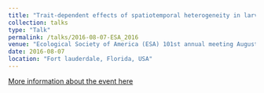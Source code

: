 ```yaml
---
title: "Trait-dependent effects of spatiotemporal heterogeneity in larval dispersal on marine metapopulations."
collection: talks
type: "Talk"
permalink: /talks/2016-08-07-ESA_2016
venue: "Ecological Society of America (ESA) 101st annual meeting August 7-12, 2016."
date: 2016-08-07
location: "Fort lauderdale, Florida, USA"
---
```

[More information about the event here](http://esa.org/ftlauderdale/)
